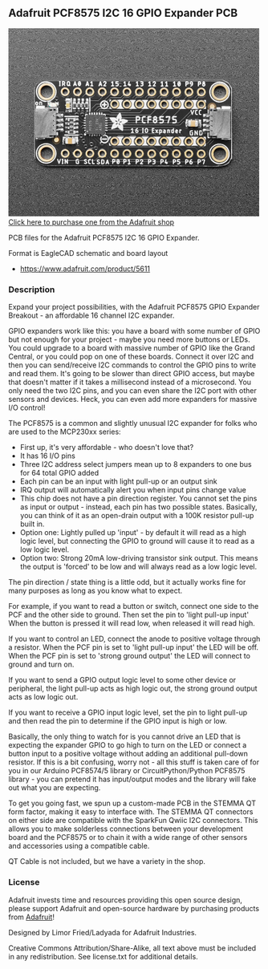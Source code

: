 ## Adafruit PCF8575 I2C 16 GPIO Expander PCB

<a href="http://www.adafruit.com/products/5611"><img src="assets/5611.jpg?raw=true" width="500px"><br/>
Click here to purchase one from the Adafruit shop</a>

PCB files for the Adafruit PCF8575 I2C 16 GPIO Expander. 

Format is EagleCAD schematic and board layout
* https://www.adafruit.com/product/5611

### Description

Expand your project possibilities, with the Adafruit PCF8575 GPIO Expander Breakout - an affordable 16 channel I2C expander.

GPIO expanders work like this: you have a board with some number of GPIO but not enough for your project - maybe you need more buttons or LEDs. You could upgrade to a board with massive number of GPIO like the Grand Central, or you could pop on one of these boards. Connect it over I2C and then you can send/receive I2C commands to control the GPIO pins to write and read them. It's going to be slower than direct GPIO access, but maybe that doesn't matter if it takes a millisecond instead of a microsecond. You only need the two I2C pins, and you can even share the I2C port with other sensors and devices. Heck, you can even add more expanders for massive I/O control!

The PCF8575 is a common and slightly unusual I2C expander for folks who are used to the MCP230xx series:

* First up, it's very affordable - who doesn't love that?
* It has 16 I/O pins
* Three I2C address select jumpers mean up to 8 expanders to one bus for 64 total GPIO added
* Each pin can be an input with light pull-up or an output sink
* IRQ output will automatically alert you when input pins change value
* This chip does not have a pin direction register. You cannot set the pins as input or output - instead, each pin has two possible states. Basically, you can think of it as an open-drain output with a 100K resistor pull-up built in.
* Option one: Lightly pulled up 'input' - by default it will read as a high logic level, but connecting the GPIO to ground will cause it to read as a low logic level.
* Option two: Strong 20mA low-driving transistor sink output. This means the output is 'forced' to be low and will always read as a low logic level.

The pin direction / state thing is a little odd, but it actually works fine for many purposes as long as you know what to expect.

For example, if you want to read a button or switch, connect one side to the PCF and the other side to ground. Then set the pin to 'light pull-up input' When the button is pressed it will read low, when released it will read high.

If you want to control an LED, connect the anode to positive voltage through a resistor. When the PCF pin is set to 'light pull-up input' the LED will be off. When the PCF pin is set to 'strong ground output' the LED will connect to ground and turn on.

If you want to send a GPIO output logic level to some other device or peripheral, the light pull-up acts as high logic out, the strong ground output acts as low logic out.

If you want to receive a GPIO input logic level, set the pin to light pull-up and then read the pin to determine if the GPIO input is high or low.

Basically, the only thing to watch for is you cannot drive an LED that is expecting the expander GPIO to go high to turn on the LED or connect a button input to a positive voltage without adding an additional pull-down resistor. If this is a bit confusing, worry not - all this stuff is taken care of for you in our Arduino PCF8574/5 library or CircuitPython/Python PCF8575 library - you can pretend it has input/output modes and the library will fake out what you are expecting.

To get you going fast, we spun up a custom-made PCB in the STEMMA QT form factor, making it easy to interface with. The STEMMA QT connectors on either side are compatible with the SparkFun Qwiic I2C connectors. This allows you to make solderless connections between your development board and the PCF8575 or to chain it with a wide range of other sensors and accessories using a compatible cable.

QT Cable is not included, but we have a variety in the shop.

### License

Adafruit invests time and resources providing this open source design, please support Adafruit and open-source hardware by purchasing products from [Adafruit](https://www.adafruit.com)!

Designed by Limor Fried/Ladyada for Adafruit Industries.

Creative Commons Attribution/Share-Alike, all text above must be included in any redistribution. 
See license.txt for additional details.
